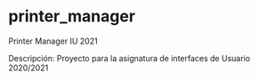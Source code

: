 # printer_manager
Printer Manager IU 2021

Descripción: Proyecto para la asignatura de interfaces de Usuario 2020/2021
